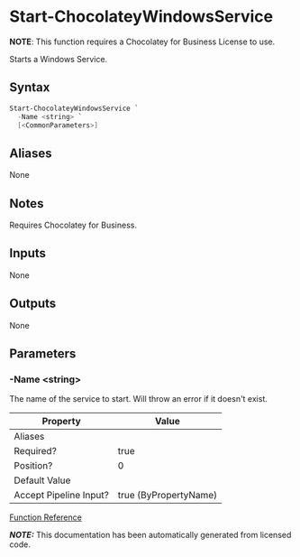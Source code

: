 ﻿---
Order: 370
xref: start-chocolateywindowsservice
Title: Start-ChocolateyWindowsService
Description: Information on Start-ChocolateyWindowsService function
RedirectFrom: docs/helpers-start-chocolatey-windows-service
---

# Start-ChocolateyWindowsService

**NOTE**: This function requires a Chocolatey for Business License to use.

Starts a Windows Service.

## Syntax

~~~powershell
Start-ChocolateyWindowsService `
  -Name <string> `
  [<CommonParameters>]
~~~


## Aliases

None

## Notes
Requires Chocolatey for Business.

## Inputs

None

## Outputs

None

## Parameters

###  -Name &lt;string&gt;
The name of the service to start. Will throw an error if it doesn't exist.


Property               | Value
---------------------- | ---------------------
Aliases                |
Required?              | true
Position?              | 0
Default Value          |
Accept Pipeline Input? | true (ByPropertyName)




[Function Reference](xref:powershell-reference)

***NOTE:*** This documentation has been automatically generated from licensed code.
